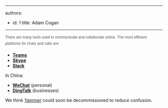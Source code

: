 

---
authors:
  - id: 1
    title: Adam Cogan
---




<span class='intro'> <p style="margin-bottom&#58;17px;color&#58;#585651;font-family&#58;verdana, arial, sans-serif;font-size&#58;12px;line-height&#58;19.8px;">​​​There are many tools used to communicate and collaborate online.&#160;<span style="line-height&#58;19.8px;">The&#160;most efficient platforms for chats and calls&#160;are&#58;​​​​</span></p>  </span>

<ul><li> 
      <a href="https&#58;//products.office.com/en-ca/microsoft-teams/group-chat-software">
         <b>Teams</b></a><br></li><li>
      <b> 
         <a href="https&#58;//www.skype.com/" target="_blank">Skype</a></b><b></b><br></li><li>
      <b> 
         <a href="https&#58;//slack.com/" target="_blank">Slack​</a></b></li></ul><p>In China&#58;</p><ul>
<li><b>​<a href="https&#58;//web.wechat.com/">WeChat</a></b><span style="background-color&#58;initial;"> (personal)&#160;</span></li><li> 
   <b>
      <a href="https&#58;//www.dingtalk.com/en">DingTalk</a></b><span style="background-color&#58;initial;"> (businesses)</span><br></li></ul><p>We think 
   <a href="https&#58;//www.yammer.com/">Yammer​</a>&#160;could soon be decommissioned to reduce confusion.<br></p>


